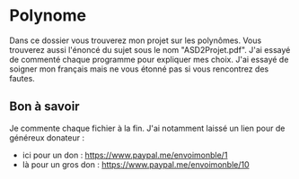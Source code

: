 # Polynome

Dans ce dossier vous trouverez mon projet sur les polynômes. Vous trouverez aussi l'énoncé du sujet sous le nom "ASD2Projet.pdf". J'ai essayé de commenté chaque programme pour expliquer mes choix. J'ai essayé de soigner mon français mais ne vous étonné pas si vous rencontrez des fautes.

## Bon à savoir

Je commente chaque fichier à la fin. J'ai notamment laissé un lien pour de généreux donateur : 
- ici pour un don : https://www.paypal.me/envoimonble/1
- là pour un gros don : https://www.paypal.me/envoimonble/10

